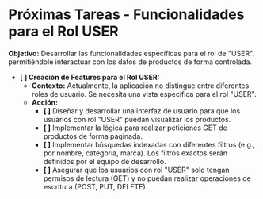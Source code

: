 # Próximas Tareas - Funcionalidades para el Rol USER

**Objetivo:** Desarrollar las funcionalidades específicas para el rol de "USER", permitiéndole interactuar con los datos de productos de forma controlada.

*   **[ ] Creación de Features para el Rol USER:**
    *   **Contexto:** Actualmente, la aplicación no distingue entre diferentes roles de usuario. Se necesita una vista específica para el rol "USER".
    *   **Acción:**
        *   **[ ]** Diseñar y desarrollar una interfaz de usuario para que los usuarios con rol "USER" puedan visualizar los productos.
        *   **[ ]** Implementar la lógica para realizar peticiones GET de productos de forma paginada.
        *   **[ ]** Implementar búsquedas indexadas con diferentes filtros (e.g., por nombre, categoría, marca). Los filtros exactos serán definidos por el equipo de desarrollo.
        *   **[ ]** Asegurar que los usuarios con rol "USER" solo tengan permisos de lectura (GET) y no puedan realizar operaciones de escritura (POST, PUT, DELETE).